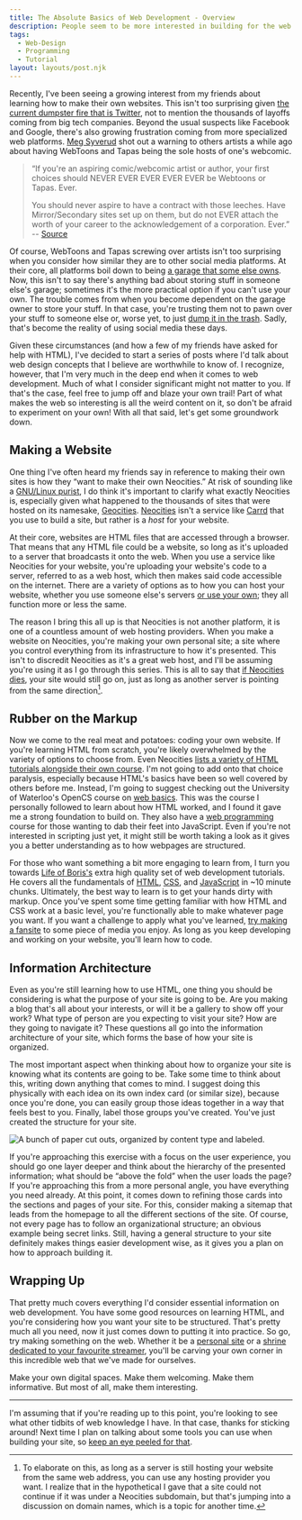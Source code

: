 ```yaml
---
title: The Absolute Basics of Web Development - Overview
description: People seem to be more interested in building for the web these days. Here's how you get started with that.
tags:
  - Web-Design
  - Programming
  - Tutorial
layout: layouts/post.njk
---
```


Recently, I've been seeing a growing interest from my friends about learning how to make their own websites. This isn't too surprising given [the current dumpster fire that is Twitter](https://twitterisgoinggreat.com/), not to mention the thousands of layoffs coming from big tech companies. Beyond the usual suspects like Facebook and Google, there's also growing frustration coming from more specialized web platforms. [Meg Syverud](https://www.megsyverud.com/) shot out a warning to others artists a while ago about having WebToons and Tapas being the sole hosts of one's webcomic.

> “If you're an aspiring comic/webcomic artist or author, your first choices should NEVER EVER EVER EVER EVER be Webtoons or Tapas. Ever.
>
> You should never aspire to have a contract with those leeches. Have Mirror/Secondary sites set up on them, but do not EVER attach the worth of your career to the acknowledgement of a corporation. Ever.” -- [Source](https://twitter.com/bludragongal/status/1631139667977584640)

Of course, WebToons and Tapas screwing over artists isn't too surprising when you consider how similar they are to other social media platforms. At their core, all platforms boil down to being [a garage that some else owns](https://xkcd.com/1150/). Now, this isn't to say there's anything bad about storing stuff in someone else's garage; sometimes it's the more practical option if you can't use your own. The trouble comes from when you become dependent on the garage owner to store your stuff. In that case, you're trusting them not to pawn over your stuff to someone else or, worse yet, to just [dump it in the trash](https://www.matuzo.at/blog/2022/your-account-is-permanently-suspended/). Sadly, that's become the reality of using social media these days.

Given these circumstances (and how a few of my friends have asked for help with HTML), I've decided to start a series of posts where I'd talk about web design concepts that I believe are worthwhile to know of. I recognize, however, that I'm very much in the deep end when it comes to web development. Much of what I consider significant might not matter to you. If that's the case, feel free to jump off and blaze your own trail! Part of what makes the web so interesting is all the weird content on it, so don't be afraid to experiment on your own! With all that said, let's get some groundwork down.

## Making a Website

One thing I've often heard my friends say in reference to making their own sites is how they “want to make their own Neocities.” At risk of sounding like a [GNU/Linux purist](https://stallman-copypasta.github.io/), I do think it's important to clarify what exactly Neocities is, especially given what happened to the thousands of sites that were hosted on its namesake, [Geocities](https://www.howtogeek.com/692445/remembering-geocities-the-1990s-precursor-to-social-media/). [Neocities](https://neocities.org/) isn't a service like [Carrd](https://carrd.co/) that you use to build a site, but rather is a _host_ for your website.

At their core, websites are HTML files that are accessed through a browser. That means that any HTML file could be a website, so long as it's uploaded to a server that broadcasts it onto the web. When you use a service like Neocities for your website, you're uploading your website's code to a server, referred to as a web host, which then makes said code accessible on the internet. There are a variety of options as to how you can host your website, whether you use someone else's servers [or use your own](https://landchad.net/); they all function more or less the same.

The reason I bring this all up is that Neocities is not another platform, it is one of a countless amount of web hosting providers. When you make a website on Neocities, you're making your own personal site; a site where you control everything from its infrastructure to how it's presented. This isn't to discredit Neocities as it's a great web host, and I'll be assuming you're using it as I go through this series. This is all to say that [if Neocities dies](https://indieweb.org/site-deaths), your site would still go on, just as long as another server is pointing from the same direction[^1].

[^1]: To elaborate on this, as long as a server is still hosting your website from the same web address, you can use any hosting provider you want. I realize that in the hypothetical I gave that a site could not continue if it was under a Neocities subdomain, but that's jumping into a discussion on domain names, which is a topic for another time.

## Rubber on the Markup

Now we come to the real meat and potatoes: coding your own website. If you're learning HTML from scratch, you're likely overwhelmed by the variety of options to choose from. Even Neocities [lists a variety of HTML tutorials alongside their own course](https://neocities.org/tutorials). I'm not going to add onto that choice paralysis, especially because HTML's basics have been so well covered by others before me. Instead, I'm going to suggest checking out the University of Waterloo's OpenCS course on [web basics](https://open.cs.uwaterloo.ca/web-basics/). This was the course I personally followed to learn about how HTML worked, and I found it gave me a strong foundation to build on. They also have a [web programming](https://open.cs.uwaterloo.ca/web-programming/) course for those wanting to dab their feet into JavaScript. Even if you're not interested in scripting just yet, it might still be worth taking a look as it gives you a better understanding as to how webpages are structured.

For those who want something a bit more engaging to learn from, I turn you towards [Life of Boris's](https://www.youtube.com/@LifeofBoris) extra high quality set of web development tutorials. He covers all the fundamentals of [HTML](https://www.youtube.com/watch?v=ttcOHNlNKPE), [CSS](https://www.youtube.com/watch?v=-bYTGvHRbDs), and [JavaScript](https://www.youtube.com/watch?v=8OaCcw_0LIw) in ~10 minute chunks. Ultimately, the best way to learn is to get your hands dirty with markup. Once you've spent some time getting familiar with how HTML and CSS work at a basic level, you're functionally able to make whatever page you want. If you want a challenge to apply what you've learned, [try making a fansite](https://bryanlrobinson.com/blog/bring-fansites-back-to-the-web/) to some piece of media you enjoy. As long as you keep developing and working on your website, you'll learn how to code.

## Information Architecture

Even as you're still learning how to use HTML, one thing you should be considering is what the purpose of your site is going to be. Are you making a blog that's all about your interests, or will it be a gallery to show off your work? What type of person are you expecting to visit your site? How are they going to navigate it? These questions all go into the information architecture of your site, which forms the base of how your site is organized.

The most important aspect when thinking about how to organize your site is knowing what its contents are going to be. Take some time to think about this, writing down anything that comes to mind. I suggest doing this physically with each idea on its own index card (or similar size), because once you're done, you can easily group those ideas together in a way that feels best to you. Finally, label those groups you've created. You've just created the structure for your site.

![A bunch of paper cut outs, organized by content type and labeled.](src/assets/blog/absolute-basics-overview/Site-CardSorting.jpg "Here's the cards I made when I was coming up with the structure of my own site!")

If you're approaching this exercise with a focus on the user experience, you should go one layer deeper and think about the hierarchy of the presented information; what should be “above the fold” when the user loads the page? If you're approaching this from a more personal angle, you have everything you need already. At this point, it comes down to refining those cards into the sections and pages of your site. For this, consider making a sitemap that leads from the homepage to all the different sections of the site. Of course, not every page has to follow an organizational structure; an obvious example being secret links. Still, having a general structure to your site definitely makes things easier development wise, as it gives you a plan on how to approach building it.

## Wrapping Up

That pretty much covers everything I'd consider essential information on web development. You have some good resources on learning HTML, and you're considering how you want your site to be structured. That's pretty much all you need, now it just comes down to putting it into practice. So go, try making something on the web. Whether it be a [personal site](https://matthiasott.com/articles/into-the-personal-website-verse) or a [shrine dedicated to your favourite streamer](https://fear.garden/jerma/), you'll be carving your own corner in this incredible web that we've made for ourselves.

Make your own digital spaces. Make them welcoming. Make them informative. But most of all, make them interesting.

---

I'm assuming that if you're reading up to this point, you're looking to see what other tidbits of web knowledge I have. In that case, thanks for sticking around! Next time I plan on talking about some tools you can use when building your site, so [keep an eye peeled for that](/feeds/).
